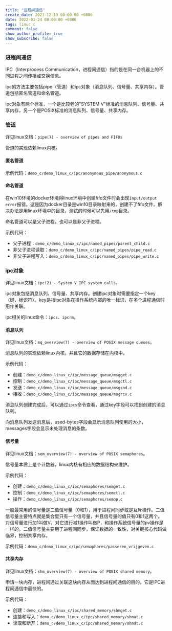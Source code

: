 ```yaml
---
title: "进程间通信"
create_date: 2021-12-13 08:00:00 +0800
date: 2022-01-24 08:00:00 +0800
tags: linuc c
comment: false
show_author_profile: true
show_subscribe: false
---
```


### 进程间通信

IPC（Interprocess Communication，进程间通信）指的是在同一台机器上的不同进程之间传播或交换信息。

ipc的方法主要包括pipe（管道）和ipc对象（消息队列、信号量、共享内存）。管道包括匿名管道和命名管道。

ipc对象有两个标准，一个是比较老的"SYSTEM V"标准的消息队列、信号量、共享内存，另一个是POSIX标准的消息队列、信号量、共享内存。

### 管道

详见linux文档：`pipe(7) - overview of pipes and FIFOs`

管道的实现依赖linux内核。

#### 匿名管道

示例代码：`demo_c/demo_linux_c/ipc/anonymous_pipe/anonymous.c`

#### 命名管道

在win10环境的docker环境得linux环境中创建fifo文件时会出现`Input/output error`报错。这是因为docker目录是win10目录映射来的，创建不了fifo文件。解决办法是用linux环境中的目录，测试的时候可以先用`/tmp`目录。

命名管道可以是父子进程，也可以是非父子进程。

示例代码：

- 父子进程：`demo_c/demo_linux_c/ipc/named_pipes/parent_child.c`
- 非父子进程读取：`demo_c/demo_linux_c/ipc/named_pipes/pipe_read.c`
- 非父子进程写入：`demo_c/demo_linux_c/ipc/named_pipes/pipe_write.c`

### ipc对象

详见linux文档：`ipc(2) - System V IPC system calls`。

ipc对象包括消息队列、信号量、共享内存。创建ipc对象时需要指定一个key（键，标识符）。key是指ipc对象在操作系统内部的唯一标识，在多个进程通信时用作关联。

ipc相关的linux命令：`ipcs`、`ipcrm`。

#### 消息队列

详见linux文档：`mq_overview(7) - overview of POSIX message queues`。

消息队列的实现依赖linux内核，并且它的数据存储在内核中。

示例代码：

- 创建：`demo_c/demo_linux_c/ipc/message_queue/msgget.c`
- 控制：`demo_c/demo_linux_c/ipc/message_queue/msgctl.c`
- 发送：`demo_c/demo_linux_c/ipc/message_queue/msgsnd.c`
- 接收：`demo_c/demo_linux_c/ipc/message_queue/msgrcv.c`

消息队列创建完成后，可以通过`ipcs`命令查看，通过key字段可以找到创建的消息队列。

向消息队列发送消息后，used-bytes字段会显示消息队列使用的大小，messages字段会显示未处理消息的条数。

#### 信号量

详见linux文档：`sem_overview(7) - overview of POSIX semaphores`。

信号量本质上是个计数器，linux内核有相应的数据结构来维护。

示例代码：

- 创建：`demo_c/demo_linux_c/ipc/semaphores/semget.c`
- 控制：`demo_c/demo_linux_c/ipc/semaphores/semctl.c`
- 操作：`demo_c/demo_linux_c/ipc/semaphores/semop.c`

一般最常用的信号量是二值信号量（0和1），用于进程间同步或是互斥操作。二值信号量主要特点就是集合里只有一个信号量，并且信号量的值只有0和1这两个。对信号量进行加1叫做V，对它进行减1操作叫做P，和操作系统信号量的pv操作是一样的。二值信号量主要用于进程间同步，保证数据的一致性，对关键核心代码做临界，控制共享内存。

示例代码：`demo_c/demo_linux_c/ipc/semaphores/passeren_vrijgeven.c`

#### 共享内存

详见linux文档：`shm_overview(7) - overview of POSIX shared memory`。

申请一块内存，进程间通过关联这块内存从而达到进程间通信的目的，它是IPC进程间通信中最快的。

示例代码：

- 创建：`demo_c/demo_linux_c/ipc/shared_memory/shmget.c`
- 连接和写入：`demo_c/demo_linux_c/ipc/shared_memory/shmat.c`
- 读取和断开：`demo_c/demo_linux_c/ipc/shared_memory/shmdt.c`
